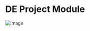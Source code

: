 # DE Project Module


![image](https://github.com/user-attachments/assets/92d7feb6-7d59-4eac-8510-9f5bd6b0c010)


